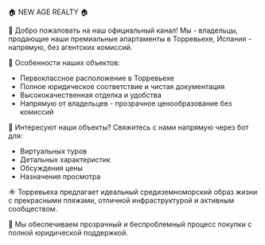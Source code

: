 🏠 NEW AGE REALTY 🏠

👋 Добро пожаловать на наш официальный канал! Мы - владельцы, продающие наши премиальные апартаменты в Торревьехе, Испания - напрямую, без агентских комиссий.

🔑 Особенности наших объектов:
- Первоклассное расположение в Торревьехе
- Полное юридическое соответствие и чистая документация
- Высококачественная отделка и удобства
- Напрямую от владельцев - прозрачное ценообразование без комиссий

🏡 Интересуют наши объекты? Свяжитесь с нами напрямую через бот для:
- Виртуальных туров
- Детальных характеристик
- Обсуждения цены
- Назначения просмотра

☀️ Торревьеха предлагает идеальный средиземноморский образ жизни с прекрасными пляжами, отличной инфраструктурой и активным сообществом.

💼 Мы обеспечиваем прозрачный и беспроблемный процесс покупки с полной юридической поддержкой.

